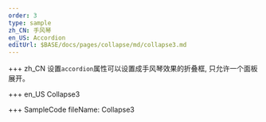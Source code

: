 ```yaml
--- 
order: 3
type: sample
zh_CN: 手风琴
en_US: Accordion
editUrl: $BASE/docs/pages/collapse/md/collapse3.md
---
```


+++ zh_CN
设置<Code>accordion</Code>属性可以设置成手风琴效果的折叠框, 只允许一个面板展开。

+++ en_US
Collapse3

+++ SampleCode
fileName: Collapse3

